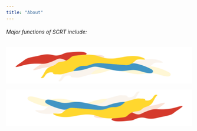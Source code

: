 ```yaml
---
title: "About"
---
```









<!-- Intro -->
<column class="about__get-started">

<block>

<about-get-started></about-get-started>

</block>

</column>










<!-- major functions title -->
<column class="about__major-functions__title">

<block>

###### Major functions of SCRT include:

</block>

</column>









<!-- major functions content -->
<column class="about__major-functions__content">

<block>

<about-scrt-major-functions></about-scrt-major-functions>

</block>

</column>










<!-- separator -->
<column class="about__separator">

<block>

![](../img/about-sep-a.svg)

</block>

</column>






<!-- How to purchase scrt -->








<column class="about__purchase-scrt__content">

<block>

<about-purchase-scrt></about-purchase-scrt>

</block>

</column>









<!-- Comunity support -->

<column class="about__community-support">

<block>

<about-scrt-community-support></about-scrt-community-support>

</block>

</column>









<!-- What wallets use -->
<column id="store" class="about__what-wallets-use">

<block>

<about-wallets></about-wallets>

</block>

</column>








<!-- separator -->
<column class="about__separator">

<block>

![](../img/about-sep-b.svg)

</block>

</column>








<!-- Stake & governance -->

<column class="about__stake-governance" number="2" number-m="1" number-s="1">

<block>

<!-- stake -->
<about-scrt-stake-gov-apps block="STAKE SCRT"></about-scrt-stake-gov-apps>

</block>

<block>

<!-- governance -->
<about-scrt-stake-gov-apps block="SCRT GOVERNANCE"></about-scrt-stake-gov-apps>

</block>

</column>







<!-- 🔥🔥🔥 🍔 🔥🔥🔥 -->
<column id="apps" class="about__secret-applications" mode="slim">

<block>

<about-scrt-apps block="USE SCRT"></about-scrt-apps>

</block>

</column>